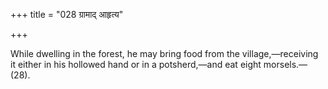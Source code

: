 +++
title = "028 ग्रामाद् आहृत्य"

+++

While dwelling in the forest, he may bring food from the village,—receiving it either in his hollowed hand or in a potsherd,—and eat eight morsels.—(28). 